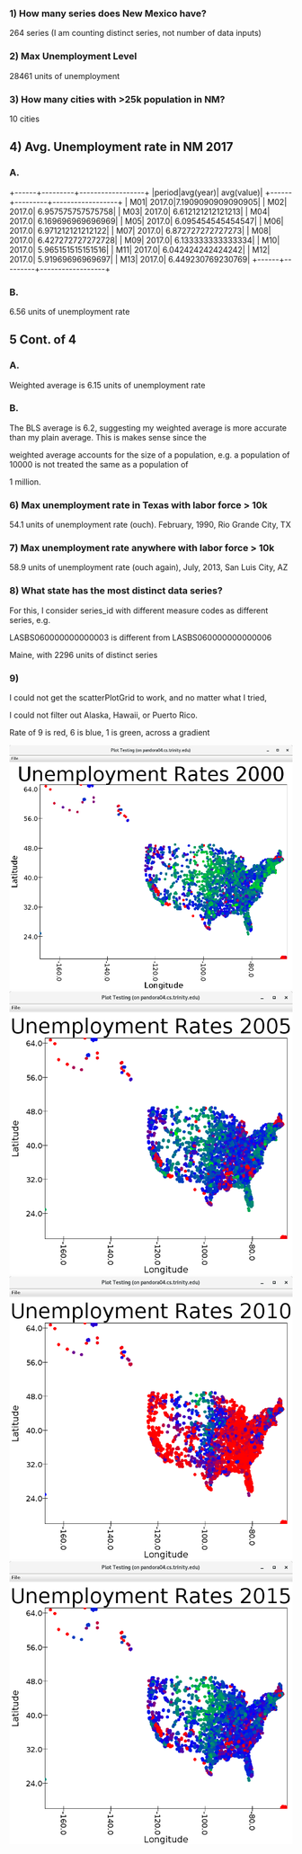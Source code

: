 ### 1) How many series does New Mexico have?

264 series (I am counting distinct series, not number of data inputs)

### 2) Max Unemployment Level

28461 units of unemployment

### 3) How many cities with >25k population in NM?

10 cities

## 4) Avg. Unemployment rate in NM 2017 

### A.

+------+---------+------------------+
|period|avg(year)|        avg(value)|
+------+---------+------------------+
|   M01|   2017.0|7.1909090909090905|
|   M02|   2017.0| 6.957575757575758|
|   M03|   2017.0| 6.612121212121213|
|   M04|   2017.0| 6.169696969696969|
|   M05|   2017.0| 6.095454545454547|
|   M06|   2017.0| 6.971212121212122|
|   M07|   2017.0| 6.872727272727273|
|   M08|   2017.0| 6.427272727272728|
|   M09|   2017.0| 6.133333333333334|
|   M10|   2017.0| 5.965151515151516|
|   M11|   2017.0| 6.042424242424242|
|   M12|   2017.0|  5.91969696969697|
|   M13|   2017.0| 6.449230769230769|
+------+---------+------------------+

### B.

6.56 units of unemployment rate

## 5 Cont. of 4

### A. 

Weighted average is 6.15 units of unemployment rate

### B. 

The BLS average is 6.2, suggesting my weighted average is more accurate than my plain average. This is makes sense since the

weighted average accounts for the size of a population, e.g. a population of 10000 is not treated the same as a population of

1 million. 

### 6) Max unemployment rate in Texas with labor force > 10k

54.1 units of unemployment rate (ouch). February, 1990, Rio Grande City, TX

### 7) Max unemployment rate anywhere with labor force > 10k

58.9 units of unemployment rate (ouch again), July, 2013, San Luis City, AZ

### 8) What state has the most distinct data series?

For this, I consider series_id with different measure codes as different series, e.g. 

LASBS060000000000003 is different from LASBS060000000000006

Maine, with 2296 units of distinct series

### 9)

I could not get the scatterPlotGrid to work, and no matter what I tried,

I could not filter out Alaska, Hawaii, or Puerto Rico. 

Rate of 9 is red, 6 is blue, 1 is green, across a gradient

![PIC](src/main/scala/sparksql/2000.png)
![PIC1](src/main/scala/sparksql/2005.png)
![PIC2](src/main/scala/sparksql/2010.png)
![PIC3](src/main/scala/sparksql/2015.png)
